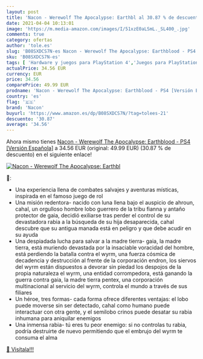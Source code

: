 ```yaml
---
layout: post
title: 'Nacon - Werewolf The Apocalypse: Earthbl al 30.87 % de descuento'
date: 2021-04-04 10:13:01
image: 'https://m.media-amazon.com/images/I/51xzE0aLSmL._SL400_.jpg'
comments: true
category: ofertas
author: 'tole.es'
slug: 'B08SXDCS7N-es Nacon - Werewolf The Apocalypse: Earthblood - PS4 [Versión...'
sku: 'B08SXDCS7N-es'
tags: [ 'Hardware y juegos para PlayStation 4','Juegos para PlayStation 4','Videojuegos','nacon','ps4', ]
actualPrice: 34.56 EUR
currency: EUR
price: 34.56
comparePrice: 49.99 EUR
prodname: 'Nacon - Werewolf The Apocalypse: Earthblood - PS4 [Versión Española]'
country: 'es'
flag: '🇪🇸'
brand: 'Nacon'
buyurl: 'https://www.amazon.es/dp/B08SXDCS7N/?tag=tolees-21'
descuento: '30.87'
average: '34.56'
---
```


Ahora mismo tienes [Nacon - Werewolf The Apocalypse: Earthblood - PS4 [Versión Española]](https://www.amazon.es/dp/B08SXDCS7N/?tag=tolees-21) a 34.56 EUR (original: 49.99 EUR) (30.87 %  de descuento) en el siguiente enlace!

[![Nacon - Werewolf The Apocalypse: Earthbl](https://m.media-amazon.com/images/I/51xzE0aLSmL._SL400_.jpg)](https://www.amazon.es/dp/B08SXDCS7N/?tag=tolees-21)

🔎:

- Una experiencia llena de combates salvajes y aventuras místicas, inspirada en el famoso juego de rol
- Una misión redentora- nacido con luna llena bajo el auspicio de ahroun, cahal, un orgulloso hombre lobo guerrero de la tribu fianna y antaño protector de gaia, decidió exiliarse tras perder el control de su devastadora rabia a la búsqueda de su hija desaparecida, cahal descubre que su antigua manada está en peligro y que debe acudir en su ayuda
- Una despiadada lucha para salvar a la madre tierra- gaia, la madre tierra, está muriendo devastada por la insaciable voracidad del hombre, está perdiendo la batalla contra el wyrm, una fuerza cósmica de decadencia y destrucción al frente de la corporación endron, los siervos del wyrm están dispuestos a devorar sin piedad los despojos de la propia naturaleza el wyrm, una entidad corrompedora, está ganando la guerra contra gaia, la madre tierra pentex, una corporación multinacional al servicio del wyrm, controla el mundo a través de sus filiares
- Un héroe, tres formas- cada forma ofrece diferentes ventajas: el lobo puede moverse sin ser detectado, cahal como humano puede interactuar con otra gente, y el semilobo crinos puede desatar su rabia inhumana para aniquilar enemigos
- Una inmensa rabia- tú eres tu peor enemigo: si no controlas tu rabia, podría destruirte de nuevo permitiendo que el embrujo del wyrm te consuma el alma

[🛒 Visítala!!!](https://www.amazon.es/dp/B08SXDCS7N/?tag=tolees-21)
